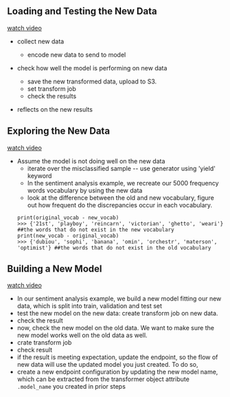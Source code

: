 Loading and Testing the New Data
---

[watch video](https://www.youtube.com/watch?v=75RxW3R6674)

* collect new data
    * encode new data to send to model

* check how well the model is performing on new data
    * save the new transformed data, upload to S3.
    * set transform job
    * check the results

* reflects on the new results

Exploring the New Data
---
[watch video](https://www.youtube.com/watch?v=sEBK1dmiUfE)

* Assume the model is not doing well on the new data
    * iterate over the misclassified sample -- use generator using 'yield' keyword
    * In the sentiment analysis example, we recreate our 5000 frequency words vocabulary by using the new data
    * look at the difference between the old and new vocabulary, figure out how frequent do the discrepancies occur in each vocabulary.
    ```
    print(original_vocab - new_vocab)
    >>> {'21st', 'playboy', 'reincarn', 'victorian', 'ghetto', 'weari'} ##the words that do not exist in the new vocabulary
    print(new_vocab - original_vocab)
    >>> {'dubiou', 'sophi', 'banana', 'omin', 'orchestr', 'materson', 'optimist'} ##the words that do not exist in the old vocabulary
    ```


Building a New Model
---

[watch video](https://www.youtube.com/watch?v=RUVxrKcWAsU)

* In our sentiment analysis example, we build a new model fitting our new data, which is split into train, validation and test set
* test the new model on the new data: create transform job on new data.
* check the result
* now, check the new model on the old data. We want to make sure the new model works well on the old data as well.
* crate transform job
* check result
* if the result is meeting expectation, update the endpoint, so the flow of new data will use the updated model you just created. To do so,
* create a new endpoint configuration by updating the new model name, which can be extracted from the transformer object attribute `.model_name` you created in prior steps
